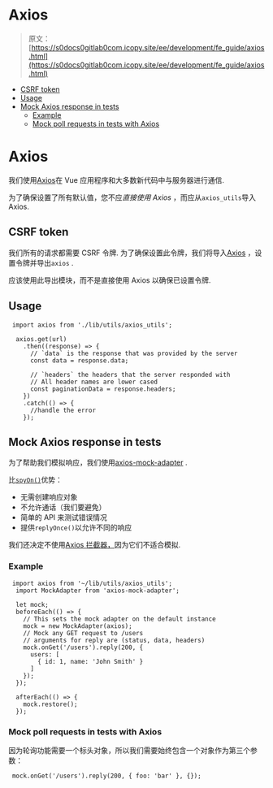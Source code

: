 # Axios

> 原文：[https://s0docs0gitlab0com.icopy.site/ee/development/fe_guide/axios.html](https://s0docs0gitlab0com.icopy.site/ee/development/fe_guide/axios.html)

*   [CSRF token](#csrf-token)
*   [Usage](#usage)
*   [Mock Axios response in tests](#mock-axios-response-in-tests)
    *   [Example](#example)
    *   [Mock poll requests in tests with Axios](#mock-poll-requests-in-tests-with-axios)

# Axios[](#axios "Permalink")

我们使用[Axios](https://github.com/axios/axios)在 Vue 应用程序和大多数新代码中与服务器进行通信.

为了确保设置了所有默认值，您不应*直接使用 Axios* ，而应从`axios_utils`导入 Axios.

## CSRF token[](#csrf-token "Permalink")

我们所有的请求都需要 CSRF 令牌. 为了确保设置此令牌，我们将导入[Axios](https://github.com/axios/axios) ，设置令牌并导出`axios` .

应该使用此导出模块，而不是直接使用 Axios 以确保已设置令牌.

## Usage[](#usage "Permalink")

```
 import axios from './lib/utils/axios_utils';

  axios.get(url)
    .then((response) => {
      // `data` is the response that was provided by the server
      const data = response.data;

      // `headers` the headers that the server responded with
      // All header names are lower cased
      const paginationData = response.headers;
    })
    .catch(() => {
      //handle the error
    }); 
```

## Mock Axios response in tests[](#mock-axios-response-in-tests "Permalink")

为了帮助我们模拟响应，我们使用[axios-mock-adapter](https://github.com/ctimmerm/axios-mock-adapter) .

比[`spyOn()`](https://jasmine.github.io/api/edge/global.html#spyOn)优势：

*   无需创建响应对象
*   不允许通话（我们要避免）
*   简单的 API 来测试错误情况
*   提供`replyOnce()`以允许不同的响应

我们还决定不使用[Axios 拦截器，](https://github.com/axios/axios#interceptors)因为它们不适合模拟.

### Example[](#example "Permalink")

```
 import axios from '~/lib/utils/axios_utils';
  import MockAdapter from 'axios-mock-adapter';

  let mock;
  beforeEach(() => {
    // This sets the mock adapter on the default instance
    mock = new MockAdapter(axios);
    // Mock any GET request to /users
    // arguments for reply are (status, data, headers)
    mock.onGet('/users').reply(200, {
      users: [
        { id: 1, name: 'John Smith' }
      ]
    });
  });

  afterEach(() => {
    mock.restore();
  }); 
```

### Mock poll requests in tests with Axios[](#mock-poll-requests-in-tests-with-axios "Permalink")

因为轮询功能需要一个标头对象，所以我们需要始终包含一个对象作为第三个参数：

```
 mock.onGet('/users').reply(200, { foo: 'bar' }, {}); 
```